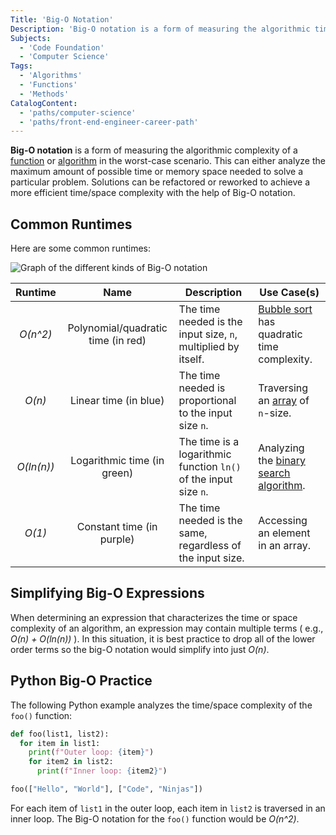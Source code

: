 ```yaml
---
Title: 'Big-O Notation'
Description: 'Big-O notation is a form of measuring the algorithmic time/space complexity of a function in worst-case scenario.'
Subjects:
  - 'Code Foundation'
  - 'Computer Science'
Tags:
  - 'Algorithms'
  - 'Functions'
  - 'Methods'
CatalogContent:
  - 'paths/computer-science'
  - 'paths/front-end-engineer-career-path'
---
```


**Big-O notation** is a form of measuring the algorithmic complexity of a [function](https://www.codecademy.com/resources/docs/general/function) or [algorithm](https://www.codecademy.com/resources/docs/general/algorithm) in the worst-case scenario. This can either analyze the maximum amount of possible time or memory space needed to solve a particular problem. Solutions can be refactored or reworked to achieve a more efficient time/space complexity with the help of Big-O notation.

## Common Runtimes

Here are some common runtimes:

![Graph of the different kinds of Big-O notation](https://raw.githubusercontent.com/Codecademy/docs/main/media/big-o-graph.png)

|  Runtime   |                Name                | Description                                                      | Use Case(s)                                                                                                                                                                 |
| :--------: | :--------------------------------: | ---------------------------------------------------------------- | --------------------------------------------------------------------------------------------------------------------------------------------------------------------------- |
|  _O(n^2)_  | Polynomial/quadratic time (in red) | The time needed is the input size, `n`, multiplied by itself.    | [Bubble sort](https://www.codecademy.com/learn/sorting-algorithms-java/modules/bubble-sort-java/cheatsheet) has quadratic time complexity.                                  |
|   _O(n)_   |       Linear time (in blue)        | The time needed is proportional to the input size `n`.           | Traversing an [array](https://www.codecademy.com/resources/docs/general/data-structures/array) of `n`-size.                                                                 |
| _O(ln(n))_ |    Logarithmic time (in green)     | The time is a logarithmic function `ln()` of the input size `n`. | Analyzing the [binary search algorithm](https://www.codecademy.com/learn/fscp-22-search-graph-search-algorithms/modules/wdcp-22-binary-search-and-search-trees/cheatsheet). |
|   _O(1)_   |     Constant time (in purple)      | The time needed is the same, regardless of the input size.       | Accessing an element in an array.                                                                                                                                           |

## Simplifying Big-O Expressions

When determining an expression that characterizes the time or space complexity of an algorithm, an expression may contain multiple terms ( e.g., _O(n) + O(ln(n))_ ). In this situation, it is best practice to drop all of the lower order terms so the big-O notation would simplify into just _O(n)_.

## Python Big-O Practice

The following Python example analyzes the time/space complexity of the `foo()` function:

```py
def foo(list1, list2):
  for item in list1:
    print(f"Outer loop: {item}")
    for item2 in list2:
      print(f"Inner loop: {item2}")

foo(["Hello", "World"], ["Code", "Ninjas"])
```

For each item of `list1` in the outer loop, each item in `list2` is traversed in an inner loop. The Big-O notation for the `foo()` function would be _O(n^2)_.
